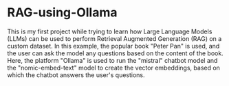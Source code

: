 # RAG-using-Ollama

This is my first project while trying to learn how Large Language Models (LLMs) can be used to perform Retrieval Augmented Generation (RAG) on a custom dataset. In this example, the popular book "Peter Pan" is used, and the user can ask the model any questions based on the content of the book. Here, the platform "Ollama" is used to run the "mistral" chatbot model and the "nomic-embed-text" model to create the vector embeddings, based on which the chatbot answers the user's questions.
